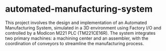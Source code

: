 # automated-manufacturing-system
This project involves the design and implementation of an Automated Manufacturing System, simulated in a 3D environment using Factory I/O and controlled by a Modicon M221 PLC (TM221CE16R). The system integrates two primary machines: a machining center and an assembler, with the coordination of conveyors to streamline the manufacturing process.
